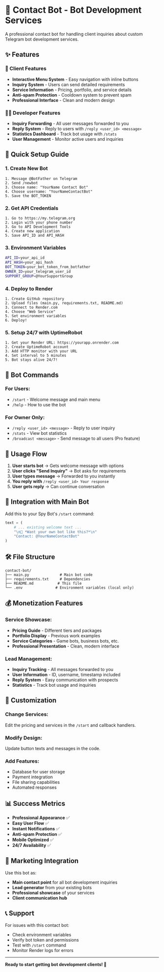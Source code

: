 # 🤖 Contact Bot - Bot Development Services

A professional contact bot for handling client inquiries about custom Telegram bot development services.

## ✨ Features

### 🎯 Client Features
- **Interactive Menu System** - Easy navigation with inline buttons
- **Inquiry System** - Users can send detailed requirements
- **Service Information** - Pricing, portfolio, and service details
- **Anti-spam Protection** - Cooldown system to prevent spam
- **Professional Interface** - Clean and modern design

### 👨‍💻 Developer Features  
- **Inquiry Forwarding** - All user messages forwarded to you
- **Reply System** - Reply to users with `/reply <user_id> <message>`
- **Statistics Dashboard** - Track bot usage with `/stats`
- **User Management** - Monitor active users and inquiries

## 🚀 Quick Setup Guide

### 1. Create New Bot
```
1. Message @BotFather on Telegram
2. Send /newbot
3. Choose name: "YourName Contact Bot"  
4. Choose username: "YourNameContactBot"
5. Save the BOT_TOKEN
```

### 2. Get API Credentials
```
1. Go to https://my.telegram.org
2. Login with your phone number
3. Go to API Development Tools
4. Create new application
5. Save API_ID and API_HASH
```

### 3. Environment Variables
```bash
API_ID=your_api_id
API_HASH=your_api_hash  
BOT_TOKEN=your_bot_token_from_botfather
OWNER_ID=your_telegram_user_id
SUPPORT_GROUP=@YourSupportGroup
```

### 4. Deploy to Render
```
1. Create GitHub repository
2. Upload files (main.py, requirements.txt, README.md)
3. Connect to Render.com
4. Choose "Web Service"
5. Set environment variables
6. Deploy!
```

### 5. Setup 24/7 with UptimeRobot
```
1. Get your Render URL: https://yourapp.onrender.com
2. Create UptimeRobot account
3. Add HTTP monitor with your URL
4. Set interval to 5 minutes
5. Bot stays alive 24/7!
```

## 💬 Bot Commands

### For Users:
- `/start` - Welcome message and main menu
- `/help` - How to use the bot

### For Owner Only:
- `/reply <user_id> <message>` - Reply to user inquiry
- `/stats` - View bot statistics  
- `/broadcast <message>` - Send message to all users (Pro feature)

## 🎯 Usage Flow

1. **User starts bot** → Gets welcome message with options
2. **User clicks "Send Inquiry"** → Bot asks for requirements  
3. **User types message** → Forwarded to you instantly
4. **You reply with** `/reply <user_id> Your response`
5. **User gets reply** → Can continue conversation

## 📱 Integration with Main Bot

Add this to your Spy Bot's `/start` command:

```python
text = (
    # ... existing welcome text ...
    "\n🤖 *Want your own bot like this?*\n"
    "Contact: @YourNameContactBot"
)
```

## 🛠️ File Structure
```
contact-bot/
├── main.py              # Main bot code
├── requirements.txt     # Dependencies  
├── README.md           # This file
└── .env               # Environment variables (local only)
```

## 💰 Monetization Features

### Service Showcase:
- **Pricing Guide** - Different tiers and packages
- **Portfolio Display** - Previous work examples  
- **Service Categories** - Game bots, business bots, etc.
- **Professional Presentation** - Clean, modern interface

### Lead Management:
- **Inquiry Tracking** - All messages forwarded to you
- **User Information** - ID, username, timestamp included
- **Reply System** - Easy communication with prospects
- **Statistics** - Track bot usage and inquiries

## 🔧 Customization

### Change Services:
Edit the pricing and services in the `/start` and callback handlers.

### Modify Design:
Update button texts and messages in the code.

### Add Features:
- Database for user storage
- Payment integration
- File sharing capabilities
- Automated responses

## 📊 Success Metrics

- **Professional Appearance** ✅
- **Easy User Flow** ✅  
- **Instant Notifications** ✅
- **Anti-spam Protection** ✅
- **Mobile Optimized** ✅
- **24/7 Availability** ✅

## 🎯 Marketing Integration

Use this bot as:
- **Main contact point** for all bot development inquiries
- **Lead generator** from your existing bots
- **Professional showcase** of your services
- **Client communication hub**

## 📞 Support

For issues with this contact bot:
- Check environment variables
- Verify bot token and permissions
- Test with `/start` command
- Monitor Render logs for errors

---

**Ready to start getting bot development clients! 🚀**